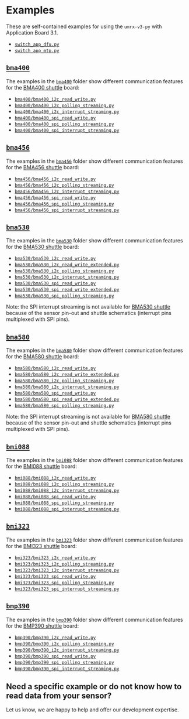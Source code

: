 # Examples

These are self-contained examples for using the `umrx-v3-py` with Application Board 3.1.

* [`switch_app_dfu.py`](./switch_app_dfu.py)
* [`switch_app_mtp.py`](./switch_app_mtp.py)

## [`bma400`](https://www.bosch-sensortec.com/products/motion-sensors/accelerometers/bma400/)

The examples in the [`bma400`](./bma400) folder 
show different communication features for the 
[BMA400 shuttle](https://www.bosch-sensortec.com/media/boschsensortec/downloads/shuttle_board_flyer/application_board_3_1/bst-bma400-sf000.pdf)
board:

* [`bma400/bma400_i2c_read_write.py`](./bma400/bma400_i2c_read_write.py) 
* [`bma400/bma400_i2c_polling_streaming.py`](./bma400/bma400_i2c_polling_streaming.py)
* [`bma400/bma400_i2c_interrupt_streaming.py`](./bma400/bma400_i2c_interrupt_streaming.py)
* [`bma400/bma400_spi_read_write.py`](./bma400/bma400_spi_read_write.py)
* [`bma400/bma400_spi_polling_streaming.py`](./bma400/bma400_spi_polling_streaming.py)
* [`bma400/bma400_spi_interrupt_streaming.py`](./bma400/bma400_spi_interrupt_streaming.py)

## [`bma456`](https://www.bosch-sensortec.com/products/motion-sensors/accelerometers/bma456/)

The examples in the [`bma456`](./bma456) folder 
show different communication features for the 
[BMA456 shuttle](https://www.bosch-sensortec.com/media/boschsensortec/downloads/shuttle_board_flyer/application_board_3_1/bst-bma456-sf000.pdf)
board:

* [`bma456/bma456_i2c_read_write.py`](./bma456/bma456_i2c_read_write.py) 
* [`bma456/bma456_i2c_polling_streaming.py`](./bma456/bma456_i2c_polling_streaming.py)
* [`bma456/bma456_i2c_interrupt_streaming.py`](./bma456/bma456_i2c_interrupt_streaming.py)
* [`bma456/bma456_spi_read_write.py`](./bma456/bma456_spi_read_write.py)
* [`bma456/bma456_spi_polling_streaming.py`](./bma456/bma456_spi_polling_streaming.py)
* [`bma456/bma456_spi_interrupt_streaming.py`](./bma456/bma456_spi_interrupt_streaming.py)

## [`bma530`](https://www.bosch-sensortec.com/products/motion-sensors/accelerometers/bma530/)

The examples in the [`bma530`](./bma530) folder 
show different communication features for the 
[BMA530 shuttle](https://www.bosch-sensortec.com/media/boschsensortec/downloads/shuttle_board_flyer/application_board_3_1/bst-bma530-sf000.pdf)
board:

* [`bma530/bma530_i2c_read_write.py`](./bma530/bma530_i2c_read_write.py)
* [`bma530/bma530_i2c_read_write_extended.py`](./bma530/bma530_i2c_read_write_extended.py)
* [`bma530/bma530_i2c_polling_streaming.py`](./bma530/bma530_i2c_polling_streaming.py)
* [`bma530/bma530_i2c_interrupt_streaming.py`](./bma530/bma530_i2c_interrupt_streaming.py)
* [`bma530/bma530_spi_read_write.py`](./bma530/bma530_spi_read_write.py)
* [`bma530/bma530_spi_read_write_extended.py`](./bma530/bma530_spi_read_write_extended.py)
* [`bma530/bma530_spi_polling_streaming.py`](./bma530/bma530_spi_polling_streaming.py)

Note: the SPI interrupt streaming is not available for 
[BMA530 shuttle](https://www.bosch-sensortec.com/media/boschsensortec/downloads/shuttle_board_flyer/application_board_3_1/bst-bma530-sf000.pdf)
because of the sensor pin-out and shuttle schematics (interrupt pins multiplexed with SPI pins).


## [`bma580`](https://www.bosch-sensortec.com/products/motion-sensors/accelerometers/bma580/)

The examples in the [`bma580`](./bma580) folder 
show different communication features for the 
[BMA580 shuttle](https://www.bosch-sensortec.com/media/boschsensortec/downloads/shuttle_board_flyer/application_board_3_1/bst-bma580-sf000.pdf)
board:

* [`bma580/bma580_i2c_read_write.py`](./bma580/bma580_i2c_read_write.py)
* [`bma580/bma580_i2c_read_write_extended.py`](./bma580/bma580_i2c_read_write_extended.py)
* [`bma580/bma580_i2c_polling_streaming.py`](./bma580/bma580_i2c_polling_streaming.py)
* [`bma580/bma580_i2c_interrupt_streaming.py`](./bma580/bma580_i2c_interrupt_streaming.py)
* [`bma580/bma580_spi_read_write.py`](./bma580/bma580_spi_read_write.py)
* [`bma580/bma580_spi_read_write_extended.py`](./bma580/bma580_spi_read_write_extended.py)
* [`bma580/bma580_spi_polling_streaming.py`](./bma580/bma580_spi_polling_streaming.py)

Note: the SPI interrupt streaming is not available for 
[BMA580 shuttle](https://www.bosch-sensortec.com/media/boschsensortec/downloads/shuttle_board_flyer/application_board_3_1/bst-bma580-sf000.pdf)
because of the sensor pin-out and shuttle schematics (interrupt pins multiplexed with SPI pins).

## [`bmi088`](https://www.bosch-sensortec.com/products/motion-sensors/imus/bmi088/)

The examples in the [`bmi088`](./bmi088) folder 
show different communication features for the 
[BMI088 shuttle](https://www.bosch-sensortec.com/media/boschsensortec/downloads/shuttle_board_flyer/application_board_3_1/bst-bmi088-sf000.pdf)
board:

* [`bmi088/bmi088_i2c_read_write.py`](./bmi088/bmi088_i2c_read_write.py) 
* [`bmi088/bmi088_i2c_polling_streaming.py`](./bmi088/bmi088_i2c_polling_streaming.py)
* [`bmi088/bmi088_i2c_interrupt_streaming.py`](./bmi088/bmi088_i2c_interrupt_streaming.py)
* [`bmi088/bmi088_spi_read_write.py`](./bmi088/bmi088_spi_read_write.py)
* [`bmi088/bmi088_spi_polling_streaming.py`](./bmi088/bmi088_spi_polling_streaming.py)
* [`bmi088/bmi088_spi_interrupt_streaming.py`](./bmi088/bmi088_spi_interrupt_streaming.py)

## [`bmi323`](https://www.bosch-sensortec.com/products/motion-sensors/imus/bmi323/)

The examples in the [`bmi323`](./bmi323) folder 
show different communication features for the 
[BMI323 shuttle](https://www.bosch-sensortec.com/media/boschsensortec/downloads/shuttle_board_flyer/bst-bmi323-sf000.pdf)
board:

* [`bmi323/bmi323_i2c_read_write.py`](./bmi323/bmi323_i2c_read_write.py) 
* [`bmi323/bmi323_i2c_polling_streaming.py`](./bmi323/bmi323_i2c_polling_streaming.py)
* [`bmi323/bmi323_i2c_interrupt_streaming.py`](./bmi323/bmi323_i2c_interrupt_streaming.py)
* [`bmi323/bmi323_spi_read_write.py`](./bmi323/bmi323_spi_read_write.py)
* [`bmi323/bmi323_spi_polling_streaming.py`](./bmi323/bmi323_spi_polling_streaming.py)
* [`bmi323/bmi323_spi_interrupt_streaming.py`](./bmi323/bmi323_spi_interrupt_streaming.py)

## [`bmp390`](https://www.bosch-sensortec.com/products/environmental-sensors/pressure-sensors/bmp390/)

The examples in the [`bmp390`](./bmp390) folder 
show different communication features for the 
[BMP390 shuttle](https://www.bosch-sensortec.com/media/boschsensortec/downloads/shuttle_board_flyer/application_board_3_1/bst-bmp390-sf000.pdf)
board:

* [`bmp390/bmp390_i2c_read_write.py`](./bmp390/bmp390_i2c_read_write.py) 
* [`bmp390/bmp390_i2c_polling_streaming.py`](./bmp390/bmp390_i2c_polling_streaming.py)
* [`bmp390/bmp390_i2c_interrupt_streaming.py`](./bmp390/bmp390_i2c_interrupt_streaming.py)
* [`bmp390/bmp390_spi_read_write.py`](./bmp390/bmp390_spi_read_write.py)
* [`bmp390/bmp390_spi_polling_streaming.py`](./bmp390/bmp390_spi_polling_streaming.py)
* [`bmp390/bmp390_spi_interrupt_streaming.py`](./bmp390/bmp390_spi_interrupt_streaming.py)



## Need a specific example or do not know how to read data from your sensor?

Let us know, we are happy to help and offer our development expertise.
